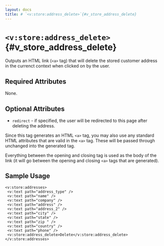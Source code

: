 ```yaml
---
layout: docs
title: # `<v:store:address_delete>`{#v_store_address_delete}
---
```


# `<v:store:address_delete>`{#v_store_address_delete}

Outputs an HTML link (`<a>` tag) that will delete the stored customer
address in the currenct context when clicked on by the user.

## Required Attributes

None.

## Optional Attributes

-   `redirect` - if specified, the user will be redirected to this page
    after deleting the address.

Since this tag generates an HTML `<a>` tag, you may also use any
standard HTML attributes that are valid in the `<a>` tag. These will be
passed through unchanged into the generated tag.

Everything between the opening and closing tag is used as the body of
the link (it will go between the opening and closing `<a>` tags that are
generated).

## Sample Usage

    <v:store:addresses>
     <v:text path="address_type" />
     <v:text path="name" />
     <v:text path="company" />
     <v:text path="address" />
     <v:text path="address_2" />
     <v:text path="city" />
     <v:text path="state" />
     <v:text path="zip " />
     <v:text path="country" />
     <v:text path="phone" />
     <v:store:address_delete>Delete</v:store:address_delete>
    </v:store:addresses>
